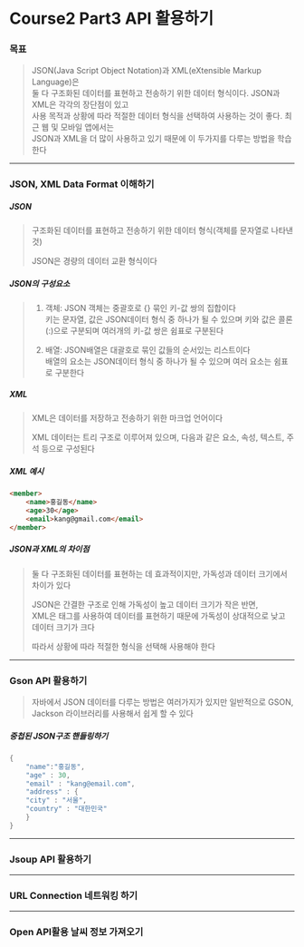 # Course2 Part3 API 활용하기

### 목표
> JSON(Java Script Object Notation)과 XML(eXtensible Markup Language)은   
> 둘 다 구조화된 데이터를 표현하고 전송하기 위한 데이터 형식이다. JSON과 XML은 각각의 장단점이 있고   
> 사용 목적과 상황에 따라 적절한 데이터 형식을 선택하여 사용하는 것이 좋다. 최근 웹 및 모바일 앱에서는   
> JSON과 XML을 더 많이 사용하고 있기 때문에 이 두가지를 다루는 방법을 학습한다
>
---

### JSON, XML Data Format 이해하기
##### JSON
> 구조화된 데이터를 표현하고 전송하기 위한 데이터 형식(객체를 문자열로 나타낸 것)
>
> JSON은 경량의 데이터 교환 형식이다

##### JSON의 구성요소
> 1. 객체: JSON 객체는 중괄호로 {} 묶인 키-값 쌍의 집합이다   
>    키는 문자열, 값은 JSON데이터 형식 중 하나가 될 수 있으며 키와 값은 콜론(:)으로 구분되며 여러개의 키-값 쌍은 쉼표로 구분된다
> 
> 
> 2. 배열: JSON배열은 대괄호로 묶인 값들의 순서있는 리스트이다   
>    배열의 요소는 JSON데이터 형식 중 하나가 될 수 있으며 여러 요소는 쉼표로 구분한다

##### XML
> XML은 데이터를 저장하고 전송하기 위한 마크업 언어이다
> 
> XML 데이터는 트리 구조로 이루어져 있으며, 다음과 같은 요소, 속성, 텍스트, 주석 등으로 구성된다

##### XML 예시
```html
<member>
    <name>홍길동</name>
    <age>30</age>
    <email>kang@gmail.com</email>
</member>

```

##### JSON과 XML의 차이점
> 둘 다 구조화된 데이터를 표현하는 데 효과적이지만, 가독성과 데이터 크기에서 차이가 있다
> 
> JSON은 간결한 구조로 인해 가독성이 높고 데이터 크기가 작은 반면,   
> XML은 태그를 사용하여 데이터를 표현하기 때문에 가독성이 상대적으로 낮고 데이터 크기가 크다
> 
> 따라서 상황에 따라 적절한 형식을 선택해 사용해야 한다


---

### Gson API 활용하기
> 자바에서 JSON 데이터를 다루는 방법은 여러가지가 있지만 일반적으로 GSON, Jackson 라이브러리를 사용해서 쉽게 할 수 있다

##### 중첩된 JSON구조 핸들링하기
```java
{
    "name":"홍길동",
    "age" : 30,
    "email" : "kang@email.com",
    "address" : {
    "city" : "서울",
    "country" : "대한민국"    
    }    
}

```
---

### Jsoup API 활용하기

---

### URL Connection 네트워킹 하기


---

### Open API활용 날씨 정보 가져오기